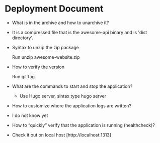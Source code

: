 # Deployment Document

- What is in the archive and how to unarchive it?

- It is a compressed file that is the awesome-api binary and is 'dist directory'.

- Syntax to unzip the zip package
  
  Run unzip awesome-website.zip

- How to verify the version
  
  Run git tag

- What are the commands to start and stop the application?

  - Use Hugo server, sintax type hugo server

- How to customize where the application logs are written?

- I do not know yet

- How to “quickly” verify that the application is running (healthcheck)?

- Check it out on local host [http://localhost:1313]
